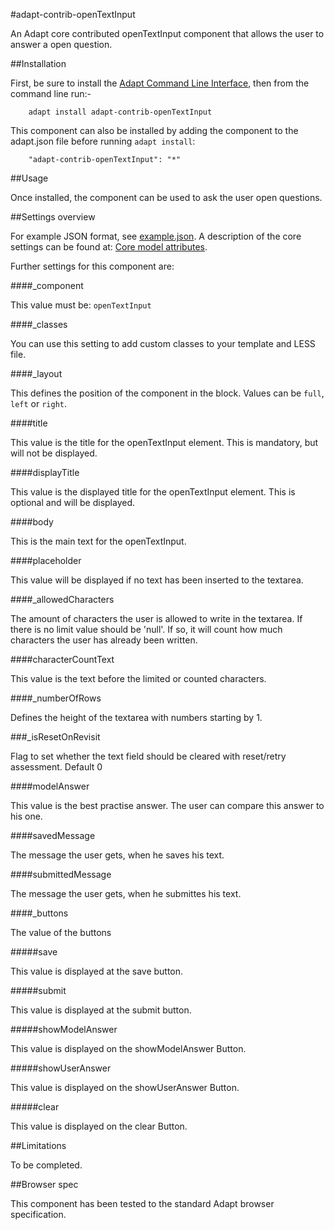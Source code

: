 #adapt-contrib-openTextInput

An Adapt core contributed openTextInput component that allows the user to answer a open question.

##Installation

First, be sure to install the [Adapt Command Line Interface](https://github.com/adaptlearning/adapt-cli), then from the command line run:-

        adapt install adapt-contrib-openTextInput

This component can also be installed by adding the component to the adapt.json file before running `adapt install`:

        "adapt-contrib-openTextInput": "*"

##Usage

Once installed, the component can be used to ask the user open questions.

##Settings overview

For example JSON format, see [example.json](https://github.com/adaptlearning/adapt-contrib-narrative/blob/master/example.json). A description of the core settings can be found at: [Core model attributes](https://github.com/adaptlearning/adapt_framework/wiki/Core-model-attributes).

Further settings for this component are:

####_component

This value must be: `openTextInput`

####_classes

You can use this setting to add custom classes to your template and LESS file.

####_layout

This defines the position of the component in the block. Values can be `full`, `left` or `right`. 

####title

This value is the title for the openTextInput element. This is mandatory, but will not be displayed.

####displayTitle

This value is the displayed title for the openTextInput element. This is optional and will be displayed.

####body

This is the main text for the openTextInput.

####placeholder

This value will be displayed if no text has been inserted to the textarea.

####_allowedCharacters

The amount of characters the user is allowed to write in the textarea. If there is no limit value should be 'null'. If so, it will count how much characters the user has already been written.

####characterCountText

This value is the text before the limited or counted characters.

####_numberOfRows

Defines the height of the textarea with numbers starting by 1.

###_isResetOnRevisit

Flag to set whether the text field should be cleared with reset/retry assessment. Default 0

####modelAnswer

This value is the best practise answer. The user can compare this answer to his one.

####savedMessage

The message the user gets, when he saves his text.

####submittedMessage

The message the user gets, when he submittes his text.

####_buttons

The value of the buttons

#####save

This value is displayed at the save button.

#####submit

This value is displayed at the submit button.

#####showModelAnswer

This value is displayed on the showModelAnswer Button.

#####showUserAnswer

This value is displayed on the showUserAnswer Button.

#####clear

This value is displayed on the clear Button.

##Limitations
 
To be completed.

##Browser spec

This component has been tested to the standard Adapt browser specification.
